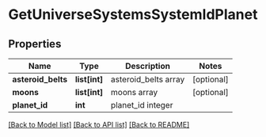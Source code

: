 # GetUniverseSystemsSystemIdPlanet

## Properties
Name | Type | Description | Notes
------------ | ------------- | ------------- | -------------
**asteroid_belts** | **list[int]** | asteroid_belts array | [optional] 
**moons** | **list[int]** | moons array | [optional] 
**planet_id** | **int** | planet_id integer | 

[[Back to Model list]](../README.md#documentation-for-models) [[Back to API list]](../README.md#documentation-for-api-endpoints) [[Back to README]](../README.md)


